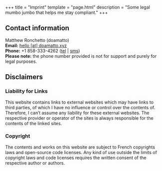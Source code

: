 +++
title = "Imprint"
template = "page.html"
description = "Some legal mumbo jumbo that helps me stay compliant."
+++

## Contact information
Matthew Ronchetto (doamatto)<br/>
**Email:** [hello \[at\] doamatto.xyz](mailto:hello@doamatto.xyz)<br/>
**Phone:** +1 858-333-4262 ([tel](tel:+18583334262) | [sms](sms:+18583334262))<br/>
**Please note:** the phone number provided is not for support and purely for legal purposes.

## Disclaimers
### Liability for Links
This website contains links to external websites which may have links to third parties, of which I have no influence or control over the contents of. Therefore, I can’t assume any liability for these external websites. The respective provider or operator of the sites is always responsible for the contents of the linked sites.

### Copyright
The contents and works on this website are subject to French copyrights laws and open-source code licenses. Any kind of use outside the limits of copyright laws and code licenses requires the written consent of the respective author or authors.